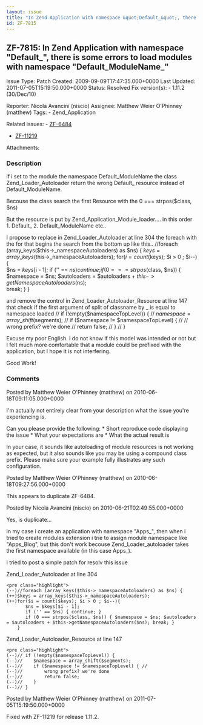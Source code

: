 ```yaml
---
layout: issue
title: "In Zend Application with namespace &quot;Default_&quot;, there is some errors to load modules with namespace &quot;Default_ModuleName_&quot;"
id: ZF-7815
---
```


ZF-7815: In Zend Application with namespace "Default\_", there is some errors to load modules with namespace "Default\_ModuleName\_"
------------------------------------------------------------------------------------------------------------------------------------

 Issue Type: Patch Created: 2009-09-09T17:47:35.000+0000 Last Updated: 2011-07-05T15:19:50.000+0000 Status: Resolved Fix version(s): - 1.11.2 (30/Dec/10)
 
 Reporter:  Nicola Avancini (niscio)  Assignee:  Matthew Weier O'Phinney (matthew)  Tags: - Zend\_Application
 
 Related issues: - [ZF-6484](/issues/browse/ZF-6484)
- [ZF-11219](/issues/browse/ZF-11219)
 
 Attachments: 
### Description

if i set to the module the namespace Default\_ModuleName the class Zend\_Loader\_Autoloader return the wrong Default\_ resource instead of Default\_ModuleName.

Becouse the class search the first Resource with the 0 === strpos($class, $ns)

But the resource is put by Zend\_Application\_Module\_loader.... in this order 1. Default\_ 2. Default\_ModuleName etc..

I propose to replace in Zend\_Loader\_Autoloader at line 304 the foreach with the for that begins the search from the bottom up like this.. //foreach (array\_keys($this->\_namespaceAutoloaders) as $ns) { $keys = array\_keys($this->\_namespaceAutoloaders); for($i = count($keys); $i > 0 ; $i--){  
 $ns = $keys[$i - 1]; if ('' == $ns) { continue; } if (0 === strpos($class, $ns)) { $namespace = $ns; $autoloaders = $autoloaders + $this->getNamespaceAutoloaders($ns);  
 break; } }

and remove the control in Zend\_Loader\_Autoloader\_Resource at line 147 that check if the first argument of split of classname by \_ is equal to namespace loaded // if (!empty($namespaceTopLevel)) { // $namespace = array\_shift($segments); // if ($namespace != $namespaceTopLevel) { // // wrong prefix? we're done // return false; // } // }

Excuse my poor English. I do not know if this model was intended or not but I felt much more comfortable that a module could be prefixed with the application, but I hope it is not interfering.

Good Work!

 

 

### Comments

Posted by Matthew Weier O'Phinney (matthew) on 2010-06-18T09:11:05.000+0000

I'm actually not entirely clear from your description what the issue you're experiencing is.

Can you please provide the following: \* Short reproduce code displaying the issue \* What your expectations are \* What the actual result is

In your case, it sounds like autoloading of module resources is not working as expected, but it also sounds like you may be using a compound class prefix. Please make sure your example fully illustrates any such configuration.

 

 

Posted by Matthew Weier O'Phinney (matthew) on 2010-06-18T09:27:56.000+0000

This appears to duplicate ZF-6484.

 

 

Posted by Nicola Avancini (niscio) on 2010-06-21T02:49:55.000+0000

Yes, is duplicate...

In my case i create an application with namespace "Apps\_", then when i tried to create modules extension i trie to assign module namespace like "Apps\_Blog", but this don't work becouse Zend\_Loader\_autoloader takes the first namespace available (in this case Apps\_).

I tried to post a simple patch for resolv this issue

Zend\_Loader\_Autoloader at line 304

 
    <pre class="highlight">
    (--)//foreach (array_keys($this->_namespaceAutoloaders) as $ns) {
    (++)$keys = array_keys($this->_namespaceAutoloaders);
    (++)for($i = count($keys); $i > 0 ; $i--){
           $ns = $keys[$i - 1];
           if ('' == $ns) { continue; }
           if (0 === strpos($class, $ns)) { $namespace = $ns; $autoloaders = $autoloaders + $this->getNamespaceAutoloaders($ns); break; }
        }


Zend\_Loader\_Autoloader\_Resource at line 147

 
    <pre class="highlight">
    (--)// if (!empty($namespaceTopLevel)) {
    (--)//    $namespace = array_shift($segments);
    (--)//    if ($namespace != $namespaceTopLevel) { // 
    (--)//        wrong prefix? we're done 
    (--)//        return false; 
    (--)//    }
    (--)// }


 

 

Posted by Matthew Weier O'Phinney (matthew) on 2011-07-05T15:19:50.000+0000

Fixed with ZF-11219 for release 1.11.2.

 

 